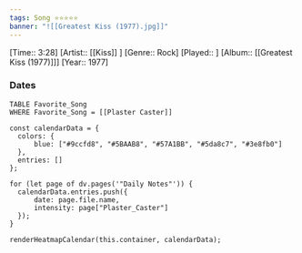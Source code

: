 ```yaml
---
tags: Song ⭐⭐⭐⭐⭐ 
banner: "![[Greatest Kiss (1977).jpg]]"
---
```

[Time:: 3:28]
[Artist:: [[Kiss]] ]
[Genre:: Rock]
[Played:: ]
[Album:: [[Greatest Kiss (1977)]]]
[Year:: 1977]
### Dates
````dataview
TABLE Favorite_Song
WHERE Favorite_Song = [[Plaster Caster]]
````
  ```dataviewjs
const calendarData = { 
	colors: { 
		blue: ["#9ccfd8", "#5BAAB8", "#57A1BB", "#5da8c7", "#3e8fb0"] 
	}, 
	entries: [] 
}; 

for (let page of dv.pages('"Daily Notes"')) { 
	calendarData.entries.push({ 
		date: page.file.name, 
		intensity: page["Plaster_Caster"]
	}); 
} 

renderHeatmapCalendar(this.container, calendarData);
```
